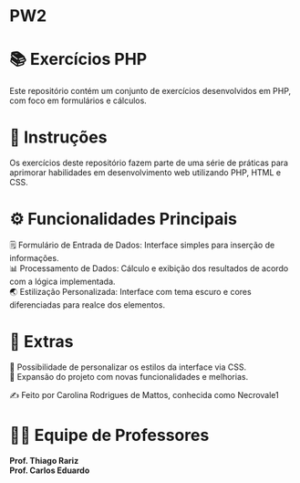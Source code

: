 # PW2

# 📚 Exercícios PHP

Este repositório contém um conjunto de exercícios desenvolvidos em PHP, com foco em formulários e cálculos.

# 🎯 Instruções

Os exercícios deste repositório fazem parte de uma série de práticas para aprimorar habilidades em desenvolvimento web utilizando PHP, HTML e CSS.

# ⚙️ Funcionalidades Principais

🗒️ Formulário de Entrada de Dados: Interface simples para inserção de informações.<br>
📊 Processamento de Dados: Cálculo e exibição dos resultados de acordo com a lógica implementada.<br>
🌏 Estilização Personalizada: Interface com tema escuro e cores diferenciadas para realce dos elementos.<br>

# 🌟 Extras

🌟 Possibilidade de personalizar os estilos da interface via CSS.<br>
📝 Expansão do projeto com novas funcionalidades e melhorias.<br>

✍️ Feito por Carolina Rodrigues de Mattos, conhecida como Necrovale1

# 👩‍🏫 Equipe de Professores

**Prof. Thiago Rariz**<br>
**Prof. Carlos Eduardo**
